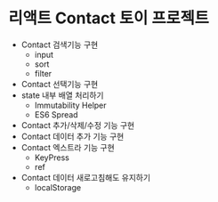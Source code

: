 # 리액트 Contact 토이 프로젝트

- Contact 검색기능 구현
  - input
  - sort
  - filter
- Contact 선택기능 구현
- state 내부 배열 처리하기
  - Immutability Helper
  - ES6 Spread
- Contact 추가/삭제/수정 기능 구현
- Contact 데이터 추가 기능 구현
- Contact 엑스트라 기능 구현
  - KeyPress
  - ref
- Contact 데이터 새로고침해도 유지하기
  - localStorage
  
